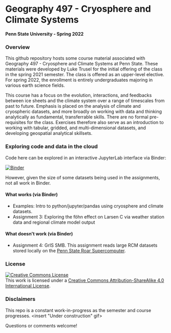 # Geography 497 - Cryosphere and Climate Systems
**Penn State University - Spring 2022**

### Overview 

This github repository hosts some course material associated with Geography 497 - Cryosphere and Climate Systems at Penn State. These materials were developed by Luke Trusel for the initial offering of the class in the spring 2021 semester. The class is offered as an upper-level elective. For spring 2022, the enrollment is entirely undergraduates majoring in various earth science fields.

This course has a focus on the evolution, interactions, and feedbacks between ice sheets and the climate system over a range of timescales from past to future. Emphasis is placed on the analysis of climate and cryospheric datasets, and more broadly on working with data and thinking analytically as fundamental, transferrable skills. There are no formal pre-requisites for the class. Exercises therefore also serve as an introduction to working with tabular, gridded, and multi-dimensional datasets, and developing geospatial analytical skillsets. 

### Exploring code and data in the cloud
Code here can be explored in an interactive JupyterLab interface via Binder: 

[![Binder](https://mybinder.org/badge_logo.svg)](https://mybinder.org/v2/gh/trusel/GEOG497-SP22/HEAD?urlpath=lab)

However, given the size of some datasets being used in the assignments, not all work in Binder.

#### What works (via Binder)
* Examples: Intro to python/jupyter/pandas using cryosphere and climate datasets.
* Assignment 3: Exploring the föhn effect on Larsen C via weather station data and regional climate model output

#### What doesn't work (via Binder)
 * Assignment 4: GrIS SMB. This assignment reads large RCM datasets stored locally on the [Penn State Roar Supercomputer](https://github.com/trusel/GEOG497-SP22/tree/main/Roar).

### License
<a rel="license" href="http://creativecommons.org/licenses/by-sa/4.0/"><img alt="Creative Commons License" style="border-width:0" src="https://i.creativecommons.org/l/by-sa/4.0/88x31.png" /></a><br />This work is licensed under a <a rel="license" href="http://creativecommons.org/licenses/by-sa/4.0/">Creative Commons Attribution-ShareAlike 4.0 International License</a>. 

### Disclaimers

This repo is a constant work-in-progress as the semester and course progresses. <insert "Under construction" gif>

Questions or comments welcome!
